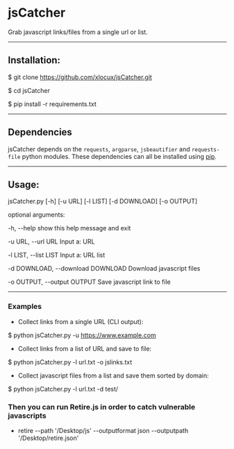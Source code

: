 # jsCatcher
Grab javascript links/files from a single url or list.

-----------------------------------------------------------------------

## Installation:

$ git clone https://github.com/xlocux/jsCatcher.git

$ cd jsCatcher

$ pip install -r requirements.txt

------------------------------------------------------------------------

## Dependencies

jsCatcher depends on the `requests`, `argparse`, `jsbeautifier` and `requests-file` python modules. These dependencies can all be installed using [pip](https://pypi.python.org/pypi/pip).

-------------------------------------------------------------------------

## Usage:

jsCatcher.py [-h] [-u URL] [-l LIST] [-d DOWNLOAD] [-o OUTPUT]

optional arguments:

  -h, --help            show this help message and exit
  
  -u URL, --url URL     Input a: URL
  
  -l LIST, --list LIST  Input a: URL list
  
  -d DOWNLOAD, --download DOWNLOAD  Download javascript files
  
  -o OUTPUT, --output OUTPUT  Save javascript link to file
  
  ------------------------------------------------------------------------
  
  ### Examples

* Collect links from a single URL (CLI output):

 $ python jsCatcher.py -u https://www.example.com

* Collect links from a list of URL and save to file:

 $ python jsCatcher.py -l url.txt -o jslinks.txt

* Collect javascript files from a list and save them sorted by domain:

 $ python jsCatcher.py -l url.txt -d test/

### Then you can run Retire.js in order to catch vulnerable javascripts

* retire --path '/Desktop/js' --outputformat json --outputpath '/Desktop/retire.json' 

